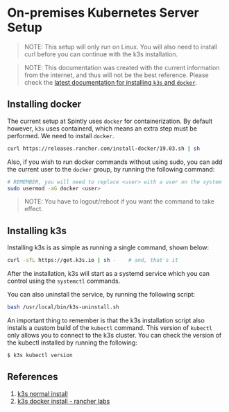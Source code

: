 # On-premises Kubernetes Server Setup

> NOTE: This setup will only run on Linux.
> You will also need to install curl before you can continue with the k3s installation.

> NOTE: This documentation was created with the current information from the internet, and thus will not be the best reference. Please check the [latest documentation for installing `k3s` and `docker`](https://rancher.com/docs/k3s/latest/en/advanced/).

## Installing docker

The current setup at Spintly uses `docker` for containerization. By default however, `k3s` uses containerd, which means an extra step must be performed. We need to install `docker`.

```bash
curl https://releases.rancher.com/install-docker/19.03.sh | sh
```

Also, if you wish to run docker commands without using sudo, you can add the current user to the `docker` group, by running the following command:

```bash
# REMEMBER, you will need to replace <user> with a user on the system
sudo usermod -aG docker <user>
```

> NOTE: You have to logout/reboot if you want the command to take effect.

## Installing k3s

Installing k3s is as simple as running a single command, shown below:

```bash
curl -sfL https://get.k3s.io | sh -    # and, that's it 
```

After the installation, k3s will start as a systemd service which you can control using the `systemctl` commands.

You can also uninstall the service, by running the following script:

```bash
bash /usr/local/bin/k3s-uninstall.sh
```

An important thing to remember is that the k3s installation script also installs a custom build of the `kubectl` command. This version of `kubectl` only allows you to connect to the k3s cluster. You can check the version of the kubectl installed by running the following:

``` bash
$ k3s kubectl version
```



## References

1. [k3s normal install](https://k3s.io/)
1. [k3s docker install - rancher labs](https://rancher.com/docs/k3s/latest/en/advanced/)

